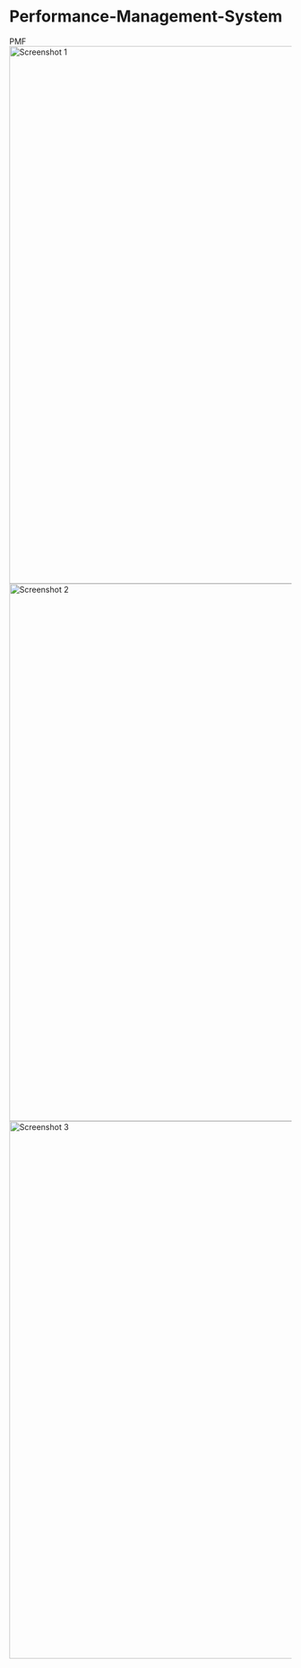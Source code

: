 # Performance-Management-System
PMF
<img width="959" alt="Screenshot 1" src="https://github.com/user-attachments/assets/debe2d7a-dd1d-45fe-ad60-2ad1905e3d99">
<img width="959" alt="Screenshot 2" src="https://github.com/user-attachments/assets/33b5f311-c493-4561-876b-bb03c424dd64">
<img width="959" alt="Screenshot 3" src="https://github.com/user-attachments/assets/f2e7aa15-6add-4699-9e73-50c4eb9311b5">
